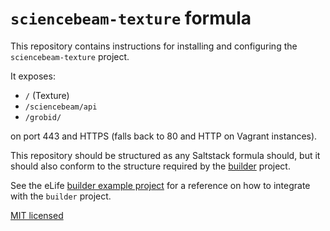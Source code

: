 # `sciencebeam-texture` formula

This repository contains instructions for installing and configuring the `sciencebeam-texture` project.

It exposes:

- `/` (Texture)
- `/sciencebeam/api`
- `/grobid/`

on port 443 and HTTPS (falls back to 80 and HTTP on Vagrant instances).

This repository should be structured as any Saltstack formula should, but it 
should also conform to the structure required by the [builder](https://github.com/elifesciences/builder) 
project.

See the eLife [builder example project](https://github.com/elifesciences/builder-example-project)
for a reference on how to integrate with the `builder` project.

[MIT licensed](LICENCE.txt)
